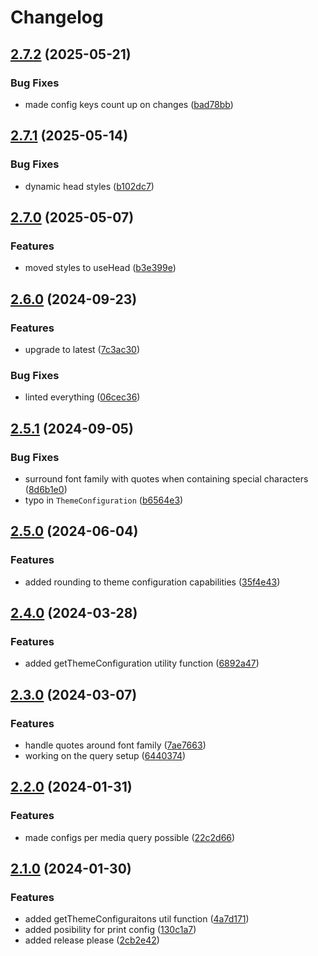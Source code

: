 # Changelog

## [2.7.2](https://github.com/limbo-works/Limbo.Nuxt.ThemeConfiguration/compare/v2.7.1...v2.7.2) (2025-05-21)


### Bug Fixes

* made config keys count up on changes ([bad78bb](https://github.com/limbo-works/Limbo.Nuxt.ThemeConfiguration/commit/bad78bbed34ec5ec1a066cea8f2d5edf08bcdc51))

## [2.7.1](https://github.com/limbo-works/Limbo.Nuxt.ThemeConfiguration/compare/v2.7.0...v2.7.1) (2025-05-14)


### Bug Fixes

* dynamic head styles ([b102dc7](https://github.com/limbo-works/Limbo.Nuxt.ThemeConfiguration/commit/b102dc7375b93b9185f8d450c9511b805469414e))

## [2.7.0](https://github.com/limbo-works/Limbo.Nuxt.ThemeConfiguration/compare/v2.6.0...v2.7.0) (2025-05-07)


### Features

* moved styles to useHead ([b3e399e](https://github.com/limbo-works/Limbo.Nuxt.ThemeConfiguration/commit/b3e399ec5fde109adfe9898b79d4eef26ce3f99e))

## [2.6.0](https://github.com/limbo-works/Limbo.Nuxt.ThemeConfiguration/compare/v2.5.1...v2.6.0) (2024-09-23)


### Features

* upgrade to latest ([7c3ac30](https://github.com/limbo-works/Limbo.Nuxt.ThemeConfiguration/commit/7c3ac304693f018d0d007cd538a3aab71b605745))


### Bug Fixes

* linted everything ([06cec36](https://github.com/limbo-works/Limbo.Nuxt.ThemeConfiguration/commit/06cec36561b9117d23e9171ce39c265463e924ce))

## [2.5.1](https://github.com/limbo-works/Limbo.Nuxt.ThemeConfiguration/compare/v2.5.0...v2.5.1) (2024-09-05)

### Bug Fixes

-   surround font family with quotes when containing special characters ([8d6b1e0](https://github.com/limbo-works/Limbo.Nuxt.ThemeConfiguration/commit/8d6b1e0c6b2dbcf60acb8f6d2018a8cb2a7af98b))
-   typo in `ThemeConfiguration` ([b6564e3](https://github.com/limbo-works/Limbo.Nuxt.ThemeConfiguration/commit/b6564e31c7b026d0e715fa496f66c676d0c808d4))

## [2.5.0](https://github.com/limbo-works/Limbo.Nuxt.ThemeConfiguration/compare/v2.4.0...v2.5.0) (2024-06-04)

### Features

-   added rounding to theme configuration capabilities ([35f4e43](https://github.com/limbo-works/Limbo.Nuxt.ThemeConfiguration/commit/35f4e43b699f12ce3d2f6f8e123aa66cc8cfc3e5))

## [2.4.0](https://github.com/limbo-works/Limbo.Nuxt.ThemeConfiguration/compare/v2.3.0...v2.4.0) (2024-03-28)

### Features

-   added getThemeConfiguration utility function ([6892a47](https://github.com/limbo-works/Limbo.Nuxt.ThemeConfiguration/commit/6892a47a889e59ec6078bb25ac4d1b71f62ab65b))

## [2.3.0](https://github.com/limbo-works/Limbo.Nuxt.ThemeConfiguration/compare/v2.2.0...v2.3.0) (2024-03-07)

### Features

-   handle quotes around font family ([7ae7663](https://github.com/limbo-works/Limbo.Nuxt.ThemeConfiguration/commit/7ae7663396323b8b666d17ab16dfbb514be7ccc3))
-   working on the query setup ([6440374](https://github.com/limbo-works/Limbo.Nuxt.ThemeConfiguration/commit/64403741e6730311be485c8d9e8b91e150819c4b))

## [2.2.0](https://github.com/limbo-works/Limbo.Nuxt.ThemeConfiguration/compare/v2.1.0...v2.2.0) (2024-01-31)

### Features

-   made configs per media query possible ([22c2d66](https://github.com/limbo-works/Limbo.Nuxt.ThemeConfiguration/commit/22c2d66a03e8139ebcacc67a4cc7ac53393d111e))

## [2.1.0](https://github.com/limbo-works/Limbo.Nuxt.ThemeConfiguration/compare/2.0.1...v2.1.0) (2024-01-30)

### Features

-   added getThemeConfiguraitons util function ([4a7d171](https://github.com/limbo-works/Limbo.Nuxt.ThemeConfiguration/commit/4a7d1715aca798b9dee3fdefb17f0aa68298608c))
-   added posibility for print config ([130c1a7](https://github.com/limbo-works/Limbo.Nuxt.ThemeConfiguration/commit/130c1a7803642b425ebc13e2dc0387e5869c90e3))
-   added release please ([2cb2e42](https://github.com/limbo-works/Limbo.Nuxt.ThemeConfiguration/commit/2cb2e429e1cac55b088e156118fc443f4a4a4dfb))
